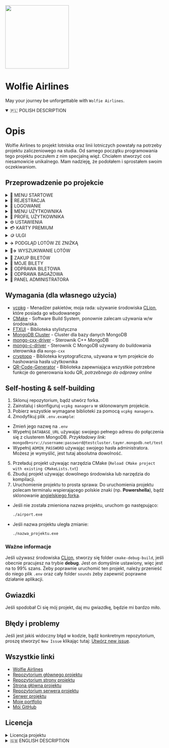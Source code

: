 <div>
  <img
    src="https://i.imgur.com/MLlNSm4.png"
    class="logo-img"
    style="width:200px;heigth:200px"
    />
</div>

# Wolfie Airlines 

May your journey be unforgettable with `Wolfie Airlines`.

<details open>
  <summary>
    🇵🇱 POLISH DESCRIPTION
  </summary>

# Opis
Wolfie Airlines to projekt lotniska oraz linii lotniczych powstały na potrzeby projektu zaliczeniowego na studia. Od samego początku programowania tego projektu poczułem z nim specjalną więź. Chciałem stworzyć coś niesamowicie unikalnego. Mam nadzieję, że podołałem i sprostałem swoim oczekiwaniom.

## Przeprowadzenie po projekcie

<details>
  <summary>
    🧭 MENU STARTOWE
  </summary>
  
  Użytkownik może korzystać z aplikacji bez możliwości zakładania konta ani logowania się, ale ma oczywiście ograniczone funkcje.
  <img src="https://i.imgur.com/OYHkDLv.png"/>
</details>

<details>
  <summary>
    👤 REJESTRACJA
  </summary>

  Wszystko się gdzieś zaczyna. Zarejestrujmy się więc, żeby korzystać z naszej aplikacji.
  <img src="https://i.imgur.com/yzLoNxv.png"/>
</details>

<details>
  <summary>
    👤 LOGOWANIE
  </summary>

  Po udanej rejestracji, zalogujmy się na nasze konto
  <img src="https://i.imgur.com/dFMuvvN.png"/>
</details>

<details>
  <summary>
    🧭 MENU UŻYTKOWNIKA
  </summary>

  Naszym oczom ukaże się menu użytkownika, które posiada o wiele więcej funkcji niż podstawowe menu startowe.
  <img src="https://i.imgur.com/8V1i80v.png"/>
</details>

<details>
  <summary>
    👤 PROFIL UŻYTKOWNIKA
  </summary>

  Każda szanująca się aplikacja wspierająca zakładanie własnego konta powinna mieć możliwość przejrzenia własnego profilu. W `Wolfie Airlines` traktujemy naszych klientów naprawdę poważnie.
  <img src="https://i.imgur.com/8O1tjna.png"/>

  Profil służy głównie do przeglądania statystyk, takich jak: zweryfikowany zawód, obecna karta premium/obecnie przypisana zniżka, zaoszczędzone pieniądze, data utworzenia konta, domyślna metoda płatności (`można ją zmienić w ustawieniach, o czym jest napisane niżej`), liczba zakupionych biletów, czy ilość wydanych pieniędzy.
</details>

<details>
  <summary>
    ⚙️ USTAWIENIA
  </summary>

  Oprócz możliwości wyświetlenia własnego konta, można je również edytować. Zmiana hasła, adresu e-mail, nazwy użytkownika, itp. są niesamowicie potrzebne dla zadowolenia użytkowników z korzystania z aplikacji.
  <img src="https://i.imgur.com/QgMZW2k.png"/>

  <details>
    <summary>
    👷‍♂️ WERYFIKACJA ZAWODU
    </summary>

  Każdy użytkownik ma możliwość zweryfikować wykonywany zawód, co niesie za sobą korzyści. Obecnie aplikacja wspiera 5 zawodów: `muzyk`, `lekarz`, `matematyk`, `informatyk` i `policjant`, a korzyści z nich to kolejno:
  - `Muzyk` - **darmowy^** przewóz instrumentów muzycznych
  - `Lekarz` - **darmowy^** przewóz asortymentu medycznego (apteczki, zestawy ratunkowe, szczepionki, itd.) oraz asortymentu potrzebnego do wykonywania zawodu (stetoskop, itp.)
  - `Matematyk` - **darmowy^** przewóz kalkulatora oraz liczydła
  - `Informatyk` - **darmowy^** przewóz narzędzi potrzebnych do wykonywania zawodu (laptop, tablet, komputer) oraz **darmowy^** przewóz nielimitowanych ilości urządzeń elektrycznych (na baterie litowe bądź litowo-jonowe)
  - `Policjant` - **darmowy^** przewóz narzędzi potrzebnych do wykonywania zawodu (broń, amunicja) oraz **darmowy^** i `wyłącznie dostępny dla tego zawodu`, przewóz zabronionych przedmiotów takich jak: `Broń paraliżująca`

**^** - `darmowy` oznacza: Dostępny (jeśli zabroniony), nieliczący się do wagi bagażu

  <details>
    <summary>
    🎵 Muzyk
    </summary>

  Weryfikacja zawodu wiąże się z testowaniem słuchu. Odtwarza się krótka część znanego utworu oraz zadaniem użytkownika będzie poprawne zgadnięcie wykonawcy/zespołu, który stworzył dany utwór.

  <img src="https://i.imgur.com/m0AXn5p.png"/>
  </details>

  <details>
    <summary>
    💉 Lekarz
    </summary>

  Weryfikacja zawodu wiąże się z diagnozą choroby. Wyświetlają się objawy, na podstawie których użytkownik musi stwierdzić chorobę.

  <img src="https://i.imgur.com/FUIr22v.png"/>
  </details>

  <details>
    <summary>
    🧮 Matematyk
    </summary>

  Weryfikacja zawodu wiąże się z rozwiązaniem problemu matematycznego. Wyświetla się pytanie, na które użytkownik musi podać poprawną odpowiedź, zgodną z wyświetloną podpowiedzią.

  <img src="https://i.imgur.com/wewXZU7.png"/>
  </details>

  <details>
    <summary>
    💻 Informatyk
    </summary>

  Weryfikacja zawodu wiąże się z rozwiązaniem problemu informatycznego. Wyświetla się losowy problem z losowego języka programowania, a zadaniem użytkownika będzie wskazanie, w której linijce kodu znajduje się błąd.

  <img src="https://i.imgur.com/fipamv7.png"/>
  </details>

  <details>
    <summary>
    🚓 Policjant
    </summary>

  Weryfikacja zawodu wiąże się z podaniem `poprawnego` numeru odznaki

  <img src="https://i.imgur.com/fIDsbXe.png"/>
  </details>
  </details>

  <details>
  <summary>
    💳 ZMIANA DOMYŚLNEJ METODY PŁATNOŚCI
  </summary>

  Aplikacja wspiera obecnie 2 typy płatności: `Kod BLIK` oraz `kartę VISA`.
  <img src="https://i.imgur.com/g9xlIUL.png"/>
</details>
</details>

<details>
  <summary>
    💳 KARTY PREMIUM
  </summary>
    
  Użytkownik w aplikacji ma możliwość zakupienia karty premium, która w późniejszym etapie daje różne benefity.
  Najlepszym benefitem - *najbardziej rozwiniętym* - jest wybór miejsca w samolocie, dostępny jedynie dla `karty złotej oraz platynowej`
  <img src="https://i.imgur.com/fTi2bC1.png"/>

  Żeby zakupić kartę, wystarczy podać jej nazwę, a następnie ją opłacić.

  `Jeśli użytkownik ma zakupioną kartę premium, nie może starać się o zniżkę.`
 </details>

 <details>
  <summary>
    🪙 ULGI
  </summary>
    
  Oprócz wsparcia kart premium, oferujemy również zniżki dla: `weteranów wojennych`, `karty inwalidzkiej`, `emerytów` oraz `studentów`.
  <img src="https://i.imgur.com/ELk14vZ.png"/>


  `Jeśli użytkownik ma przypisaną zniżkę do konta, nie może zakupić już karty premium.`
 </details>

 <details>
  <summary>
    ✈️ PODGLĄD LOTÓW ZE ZNIŻKĄ
  </summary>

  Nieważne czy ze zniżką z ulgi czy z karty premium, każde wyświetlają się tak samo, jedynie wyświetlając inne ceny (zależnie od % zniżki).
  Poniżej znajdziecie wyświetlony ekran lotów ze zniżką dla `weterana wojennego`:
  <img src="https://i.imgur.com/CKRRSdP.png"/>
 </details>

<details>
  <summary>
    🔎✈️ WYSZUKIWANIE LOTÓW
  </summary>

  Wyszukiwanie lotów jest pierwszą i w zasadzie najważniejszą funkcją całej aplikacji, więc też i jedną z najbardziej rozbudowanych pod względem podanych przez użytkownika kryteriów.
  <img src="https://i.imgur.com/tIAQShv.png"/>

  Opcji jest naprawdę wiele, jak widać na załączonym zdjęciu. Przykładowo, wybierzmy opcję wyświetlenia wszystkich lotów.

  <img src="https://i.imgur.com/aaSx7Cd.png"/>

  Wyświetlił nam się cały ekran z możliwością *paginacji* (zmiany stron) pomiędzy wyświetlonymi lotami.
</details>

<details>
  <summary>
    🎫 ZAKUP BILETÓW
  </summary>

  Powiedzmy, że wybraliśmy już lot, który nas interesuje korzystając z wcześniej opisanej opcji. Czas zakupić na niego bilet!
  <img src="https://i.imgur.com/s9lZpxS.png"/>

  Skorzystajmy na potrzeby prezentacji z dokładniejszej funkcji (dokładniejszej, ponieważ każdy lot ma swój unikalny `identyfikator`, tak więc, korzystanie z opcji numer *1*, zawsze zwróci nam poprawne połączenie.
  Przykładowo: jeśli korzystając z funkcji numer *2* podamy miasto wylotu i przylotu, aplikacja może zwrócić nam 2 połączenia, ale o innych datach. Zalecane jest więc korzystanie z ID lotu, które można otrzymać korzystając z wyszukiwarki lotów.

  <img src="https://i.imgur.com/2yQfu4L.png"/>

  Potwierdzamy więc, zwrócony przez aplikację, lot i przechodzimy do następnego ekranu.

  <details>
  <summary>
    🎫✈️ WYBÓR MIEJSC W SAMOLOCIE (EXCLUSIVE DLA KARTY ZŁOTEJ I PLATYNOWEJ)
  </summary>

  Jeśli użytkownik posiada, opisaną niżej, `kartę premium`: **złotą lub platynową**, przysługuje mu korzyść wyboru miejsc w samolocie.
  <img src="https://i.imgur.com/nBS3zx0.png"/>

  Żeby wybrać miejsca należy podać kolejno:
  - **liczbę biletów do zakupu** (minimalnie `1`, maksymalnie `4` na jednego użytkownika)
  Zakładając, że chcemy tylko `jeden` bilet będziemy musieli podać:
  - Numer `rzędu`
  - Numer `miejsca`
  Jeśli chcemy parę biletów, aplikacja będzie pytała o wszystkie numery rzędów i miejsc. Należy podążać wtedy za instrukcjami wyświetlonymi w aplikacji.

  <img src="https://i.imgur.com/VFf4Wwl.png"/>

  Wybraliśmy miejsca. Wyświetla się samolot, a sama aplikacja prosi o potwierdzenie wyboru:
  <img src="https://i.imgur.com/Ctt8AZA.png"/>
</details>

  <details>
  <summary>
    🎫✈️ PRZYDZIAŁ MIEJSC (DLA POZOSTAŁYCH UŻYTKOWNIKÓW)
  </summary>

  Przydział miejsc dla użytkowników bez złotej lub platynowej karty premium odbywa się za pomocą zaimplementowanego, na podstawie oficjalnych danych linii lotniczych, `algorytmu`:
  - Jeśli są wolne miejsca w samolocie, przydziela losowo
  - Jeśli jedynymi miejscami w samolocie są miejsca ewakuacyjne, a użytkownik nie ma żadnej z ulg: `weteran wojenny`, `karta inwalidzka`, `emeryt`, zostaje mu przydzielone miejsce ewakuacyjne
  - W przeciwnym wypadku natomiast, jeśli użytkownik posiada w/w ulgi, aplikacja wyświetla zapytanie, czy użytkownik nadal chce zakupić bilet na miejscu ewakuacyjnym
</details>

<details>
  <summary>
    🎫💵 PŁATNOŚĆ ZA BILETY
  </summary>

  Jeśli potwierdziliśmy wybór miejsc w samolocie, bądź został nam on przydzielony odgórnie, należy zapłacić za bilety.
  <img src="https://i.imgur.com/gc1ciPK.png"/>

  Wyświetlony ekran płatności zależy od **domyślnej metody płatności** wybranej przez użytkownika. Podstawowo jest to `BLIK`, co można zmienić w ustawieniach opisanych wyżej.
  Po pomyślnie dokonanej płatności drukuje nam się fakturka z zakupionymi biletami i informacją o możliwości odprawy.

</details>
</details>

<details>
  <summary>
    🎫 MOJE BILETY
  </summary>

  Użytkownik ma oczywiście możliwość zobaczenia zakupionych biletów oraz ich statusów odpraw (bagażowej i biletowej)
  <img src="https://i.imgur.com/SZauO7a.png"/>
</details>

<details>
  <summary>
    🎫 ODPRAWA BILETOWA
  </summary>

  Mamy wyszukany i znaleziony lot, kupiony bilet, zostały odprawy. Pierwszą z nich oczywiście nie musi być odprawa biletowa, ale taką kolejność sugeruje nam aplikacja.
  <img src="https://i.imgur.com/uzN0PPP.png"/>

  Aplikacja wyświetla nam nasze bilety i prosi o wprowadzenie numeru lotu (obecnego na obramowaniu biletu, na załączonym obrazku jest to `#1`. Wprowadzamy oczywiście bez znaku `#`.

  <details>
  <summary>
    🤳 KOD QR
  </summary>

  System odpraw w `Wolfie Airlines` jest mocno nastawiony przyszłościowo, szybko i skutecznie. Albowiem wystarczy jedynie zeskanować kod QR żeby przeprowadzić całą odprawę. Nie trzeba nic wpisywać, nic podawać, ani tym bardziej - dodatkowo dopłacać.
  <img src="https://i.imgur.com/iBFZuPg.png"/>
  </details>

  <details>
  <summary>
    📑 KARTY POKŁADOWE
  </summary>

  Po zeskanowaniu kodu, przeniesie nas do [strony projektu](https://github.com/wolfie-airlines/wolfie-airlines-webpage), która następnie będzie komunikować się z [serwerem](https://github.com/wolfie-airlines/wolfie-airlines-server), aby przeprowadzić naszą odprawę.
  Wystarczy poczekać parę sekund i otrzymamy nasze gotowe karty pokładowe.
  <img src="https://i.imgur.com/pZhsV9W.png"/>

  Teraz, jeśli użytkownik wejdzie w zakładkę `Moje bilety` zobaczy ✅ w kolumnie odprawy biletowej przy odprawionym bilecie.
  </details>
</details>

<details>
  <summary>
    👜 ODPRAWA BAGAŻOWA
  </summary>

  Jesteśmy już odprawieni (a raczej nasz bilet), więc zostało odprawić jeszcze bagaż. Wiadomo, że czasami da się polecieć z samym plecakiem, wtedy taka opcja nie jest wymagana, może widnieć ❌ w zakładce `Moje bilety`, ale lecąc na **2 tygodniowe** wakacje, ciężko zapakować się do plecaka górskiego. Należy też więc odprawić naszą walizkę lub torbę osobno.
  <img src="https://i.imgur.com/kwLC9KK.png"/>

  Początkowo odprawa bagażowa wygląda bardzo podobnie do odprawy biletowej, żeby użytkownik przeszedł przez nią bardziej intuicyjnie. Również należy wybrać lot, na który chcemy odprawić bagaż.

  <details>
  <summary>
    👜 POWITANIE W ODPRAWIE
  </summary>

  Poczuj się z nami swobodnie. W `Wolfie Airlines` możesz mieć pewność, że powitamy Cię zawsze z otwartymi rękami. Przed odprawą bagażową masz również możliwość wyświetlić listę wszystkich dostępnych i zabronionych przedmiotów w transporcie lotniczym.
  Wszystkie informacje zawarte w aplikacji są oparte na prawdziwych danych z tabeli wykazów przedmiotów niebezpiecznych - [tabela 2.3a](https://www.royaljet.pl/uploads/Wykaz_przedmiotow_niebezpiecznych.pdf).
  <img src="https://i.imgur.com/pEMA2Kl.png"/>
  </details>

<details>
  <summary>
    🛄 LISTA WSZYSTKICH PRZEDMIOTÓW
  </summary>

  <img src="https://i.imgur.com/Kw0gghD.png"/>

  Tabela jest bardzo prosta w odczycie i intuicyjna, żeby użytkownik na pewno wiedział, czy może wziąć przedmiot.
  Jeśli chcesz uzyskać szczegółowe informacje na temat jednego przedmiotu (dostępność dla zawodu, uśredniona waga jednego przedmiotu) wystarczy wpisać jego `numer`.
  </details>

  <details>
  <summary>
    👜 ZAWARTOŚĆ BAGAŻU
  </summary>
    
  Jeśli użytkownik nie potrzebuje tabeli wszystkich przedmiotów, przechodzi do następnego ekranu odprawy.
  <img src="https://i.imgur.com/MhT8KcP.png"/>

  Tutaj należy zaznaczyć wszystkie rzeczy, które użytkownik chce ze sobą wziąć. Jak widać, niektóre przedmioty pojawiły się na **czerwono**. Są to przedmioty zabronione. 
Ktoś może zadać sobie pytanie: Czemu w odprawie bagażowej w ogóle uwzględniać przedmioty zabronione? Odpowiedź jest bardzo prosta. Mianowicie, **te przedmioty nie są zabronione dla każdego**, przykładowo, `Broń paraliżująca` jest dostępna i niezabroniona dla osoby, która wykonuje zawód *policjanta*. Oczywiście, dla tej osoby, takowy przedmiot nie wyświetla się na czerwono. Dla zwykłego użytkownika jest to jedynie informacja wizualna, a podczas wyboru tego przedmiotu bez uprawnień, odprawa zakończy się niepowodzeniem.
  </details>

  <details>
  <summary>
    👜 POTWIERDZENIE ZAWARTOŚCI BAGAŻU
  </summary>
    
  Jeśli użytkownik wybrał przedmioty, aplikacja wyświetla listę rzeczy, które zaznaczył, żeby mógł sobie na spokojnie jeszcze raz sprawdzić, czy czegoś nie zapomniał.
  <img src="https://i.imgur.com/jJ3O7i4.png"/>
 </details>

  <details>
  <summary>
    👜 PODANIE ILOŚCI
  </summary>
    
  Po potwierdzeniu zgodności zawartości bagażu, wyświetla się następny ekran odprawy, proszący o wprowadzenie ilości przedmiotów, które chcemy zabrać.
  <img src="https://i.imgur.com/tJw6fll.png"/>

  `Waga przedmiotów naliczana jest automatycznie`. Każdy przedmiot ma swoją odgórnie określoną wagę, żeby odprawy bagażowe szły sprawniej.
  
  Jak widać na załączonym zdjęciu, bagaż do **20kg** włącznie, jest bagażem odprawianym od razu, za darmo, bez konieczności żadnej dopłaty.
  Jeśli użytkownik przekroczy limit wagowy **20kg**, ale nie przekroczy **32kg**, naliczana jest nadpłata za nadbagaż, według oficjalnych danych [Ryanair](https://www.ryanair.com/pl/pl), to jest: `2 euro za każdy przekroczony kilogram`.
  Nadpłata jest obliczana w złotówkach, po kursie ustalonym z góry (nie jest on aktualizowany, jest to stałe `4.3zł`)
 </details>

  <details>
  <summary>
    💵👜 OPŁATA ZA NADBAGAŻ
  </summary>
    
  W momencie kiedy użytkownik przekroczył wyżej wspomniany limit wagowy, ale zmieścił się w maksymalnym limicie, została naliczona dopłata za nadbagaż.
  <img src="https://i.imgur.com/i3jVhAW.png"/>

  Standardowo jak we wszystkich płatnościach w aplikacji, wyświetla się ekran z prośbą o uiszczenie opłaty, po której, jeśli została przeprowadzona pomyślnie, bagaż zostaje automatycznie odprawiony.
 </details>
  </details>

  <details>
  <summary>
    🤵 PANEL ADMINISTRATORA
  </summary>
    
  Aplikacja oferuje również panel administratora, dla osób posiadających przepustkę wyższego stopnia do siedziby biura `Wolfie Airlines` (hasło administratora)
  <img src="https://i.imgur.com/JaOGxuj.png"/>

  Jeśli użytkownik nie był wcześniej zalogowany jako administrator, aplikacja poprosi go o wprowadzenie hasła, natomiast jeśli był, od razu przejdzie do panelu.

  <details>
  <summary>
    ⚙️ FUNKCJE PANELU
  </summary>
    
  Panel administratora wspiera następujące funkcje:
  <img src="https://i.imgur.com/JaOGxuj.png"/>

  - `LOTY` - dodawanie nowych lotów
  - `PYTANIA WERYFIKACYJNE` - dodawanie nowych pytań weryfikacyjnych (do weryfikacji zawodów)
  - `ZARZĄDZANIE UŻYTKOWNIKAMI` - zmiana nazwy użytkownika, e-mailu, wydanych pieniędzy, daty założenia konta, liczby zakupionych biletów, itd.
  - `DODAWANIE NOWYCH PRZEDMIOTÓW` - nowe przedmioty do tabeli przedmiotów w odprawie bagażowej
 </details>

 </details>

## Wymagania (dla własnego użycia)
- [vcpkg](https://vcpkg.io/en/) - Menadżer pakietów, moja rada: używanie środowiska [CLion](https://www.jetbrains.com/clion/), które posiada go wbudowanego
- [CMake](https://cmake.org/) - Software Build System, ponownie zalecam używania w/w środowiska.
- [FTXUI](https://github.com/ArthurSonzogni/FTXUI) - Biblioteka stylistyczna
- [MongoDB Cluster](https://www.mongodb.com/resources/products/fundamentals/clusters) - Cluster dla bazy danych MongoDB
- [mongo-cxx-driver](https://github.com/mongodb/mongo-cxx-driver) - Sterownik C++ MongoDB
- [mongo-c-driver](https://github.com/mongodb/mongo-c-driver) - Sterownik C MongoDB używany do buildowania sterownika dla `mongo-cxx`
- [cryptopp](https://cryptopp.com/) - Biblioteka kryptograficzna, używana w tym projekcie do hashowania hasła użytkownika
- [QR-Code-Generator](https://github.com/nayuki/QR-Code-generator) - Biblioteka zapewniająca wszystkie potrzebne funkcje do generowania kodu QR, *potrzebnego do odprawy online*

## Self-hosting & self-building
1. Sklonuj repozytorium, bądź utwórz forka.
2. Zainstaluj i skonfiguruj `vcpkg managera` w sklonowanym projekcie.
3. Pobierz wszystkie wymagane biblioteki za pomocą `vcpkg managera`.
4. Zmodyfikuj plik `.env.example`:
  - Zmień jego nazwę na `.env`
  - Wypełnij `DATABASE_URL` używając swojego pełnego adresu do połączenia się z clusterem MongoDB. *Przykładowy link*: `mongodb+srv://username:password@testcluster.taymr.mongodb.net/test`
  - Wypełnij `ADMIN_PASSWORD` używając swojego hasła administratora. Możesz je wymyślić, jest tutaj absolutna dowolność.
5. Przeładuj projekt używając narzędzia CMake (`Reload CMake project with existing CMakeLists.txt`)
6. Zbuduj projekt używając dowolnego środowiska lub narzędzia do kompilacji.
7. Uruchomienie projektu to prosta sprawa:
  Do uruchomienia projektu polecam terminalu wspierającego polskie znaki (np. **Powershella**), bądź sklonowanie [angielskiego forka](link-do-angielskiego-forka).
  - Jeśli nie została zmieniona nazwa projektu, uruchom go następująco:
    ```bash
    ./airport.exe
    ```
  - Jeśli nazwa projektu uległa zmianie:
    ```bash
    ./nazwa_projektu.exe
    ```
### Ważne informacje
Jeśli używasz środowiska [CLion](https://www.jetbrains.com/clion/), stworzy się folder `cmake-debug-build`, jeśli obecnie pracujesz na trybie **debug**. Jest on domyślnie ustawiony, więc jest na to 99% szans.
Żeby poprawnie uruchomić ten projekt, należy przenieść do niego plik `.env` oraz cały folder `sounds` żeby zapewnić poprawne działanie aplikacji.

## Gwiazdki
Jeśli spodobał Ci się mój projekt, daj mu gwiazdkę, będzie mi bardzo miło.

## Błędy i problemy
Jeśli jest jakiś widoczny błąd w kodzie, bądź konkretnym repozytorium, proszę stworzyć `New Issue` klikając tutaj: [Utwórz new issue](https://github.com/wolfie-airlines/wolfie-airlines/issues).

## Wszystkie linki
- [Wolfie Airlines](https://github.com/wolfie-airlines)
- [Repozytorium głównego projektu](https://github.com/wolfie-airlines/wolfie-airlines)
- [Repozytorium strony projektu](https://github.com/wolfie-airlines/wolfie-airlines-webpage)
- [Strona główna projektu](https://wolfie-airlines-webpage.vercel.app/)
- [Repozytorium serwera projektu](https://github.com/wolfie-airlines/wolfie-airlines-server)
- [Serwer projektu](https://wolfie-airlines-server.vercel.app/)
- [Moje portfolio](https://szymon-wilczek.pl)
- [Mój GitHub](https://github.com/szymonwilczek)

## Licencja
<details>
  <summary>
    Licencja projektu
  </summary>

`WOLFIE Szymon Wilczek`
Wszelkie prawa zastrzeżone

### Definicje:

1. **"Projekt"** oznacza oprogramowanie i wszelkie związane z nim materiały znajdujące się w **organizacji** GitHub pod nazwą "Wolfie Airlines" - [Organizacja](https://github.com/wolfie-airlines/).

2. **"Autor"** oznacza WOLFIE Szymon Wilczek - [szymonwilczek](https://github.com/szymonwilczek).

### Warunki licencji:

1. **Prawa autorskie:** 
    a. Autor zastrzega sobie wszystkie prawa autorskie do fundamentalnych funkcji zawartych w Projekcie.
    b. Użytkownik otrzymuje licencję na korzystanie z fundamentalnych funkcji Projektu na zasadach określonych poniżej.

2. **Uprawnienia użytkownika:**
    a. Użytkownik może kopiować, modyfikować i rozpowszechniać Projekt lub jego fragmenty.
    b. Każde kopiowanie lub modyfikacja Projektu musi zawierać w uznaniu dodanie Autora, tj. "WOLFIE Szymon Wilczek", wraz z linkiem do oryginalnego repozytorium na GitHubie.
    c. Rozpowszechnianie Projektu lub jego fragmentów jest dozwolone wyłącznie z wyraźną kredytacją Autora w opisie.

3. **Zakazane działania:**
    a. Kopiowanie lub wykorzystywanie Projektu lub jego fragmentów bez dodania Autora w uznaniu.
    b. Usuwanie lub modyfikowanie istniejących informacji o prawach autorskich lub kredytacji Autora.

4. **Brak gwarancji:**
    Projekt jest udostępniany "tak jak jest", bez jakiejkolwiek gwarancji. Autor nie ponosi odpowiedzialności za ewentualne szkody wynikłe z korzystania z Projektu.

5. **Zgoda:**
    Korzystając z Projektu, Użytkownik akceptuje warunki niniejszej licencji.

### Zakończenie licencji:

1. Licencja ta obowiązuje od 2024 roku, chyba że zostanie wcześniej odwołana przez Autora.
2. Po zakończeniu obowiązywania licencji, Użytkownik jest zobowiązany do przestrzegania zasad dotyczących praw autorskich i kredytacji Autora.

Dane kontaktowe:

WOLFIE Szymon Wilczek  
szymonwilczek@icloud.com
szymonwilczek@outlook.com
</details>

</details>

<details>
  <summary>
    🇬🇧 ENGLISH DESCRIPTION
  </summary>

# Description
Wolfie Airlines is an airport and airline project created for a college credit project. From the very beginning of programming this project, I felt a special bond with it. I wanted to create something incredibly unique. I hope that I managed and lived up to my expectations.

## Walk-through

<details>
  <summary>
    🧭 START MENU
  </summary>
  
  Users can use the app without creating an account or logging in, but it has limited features, of course.
  <img src="https://i.imgur.com/OYHkDLv.png"/>
</details>

<details>
  <summary>
    👤 REGISTRATION
  </summary>

  Everything starts somewhere. So let's register to use our app.
  <img src="https://i.imgur.com/yzLoNxv.png"/>
</details>

<details>
  <summary>
    👤 LOGIN
  </summary>

  After successful registration, let's log into our account
  <img src="https://i.imgur.com/dFMuvvN.png"/>
</details>

<details>
  <summary>
    🧭 USER MENU
  </summary>

  What appears to our eyes is the user menu, which has many more functions than the basic start menu.
  <img src="https://i.imgur.com/8V1i80v.png"/>
</details>

<details>
  <summary>
    👤 USER PROFILE
  </summary>

  Any self-respecting application that supports account creation should have the ability to review your own profile. At `Wolfie Airlines` we take our customers really seriously.
  
  <img src="https://i.imgur.com/8O1tjna.png"/>

  The profile is mainly used to view statistics, such as verified occupation, current premium card/current assigned discount, money saved, date of account creation, default payment method (`you can change it in the settings, as mentioned below`), number of tickets purchased, or amount of money spent.
</details>

<details>
  <summary>
    ⚙️ SETTINGS
  </summary>

  In addition to being able to view your own account, you can also edit it. Changing the password, email address, username, etc. are incredibly necessary for users' satisfaction with the application.
  <img src="https://i.imgur.com/QgMZW2k.png"/>

  <details>
    <summary>
    👷‍♂️ JOB VERIFICATION
    </summary>

  Each user has the opportunity to verify the occupation he or she is pursuing, which brings benefits. Currently, the application supports 5 professions: `musician`, `doctor`, `mathematician`, `informatician` and `police officer`, and the benefits are as follows:
  - `musician` - **free^** transportation of musical instruments.
  - `doctor` - **free^** carriage of medical assortment (first aid kits, emergency kits, vaccines, etc.) and assortment needed to practice the profession (stethoscope, etc.).
  - `mathematician` - **free^** carriage of calculator and abacus.
  - `informatician` - **free^** carriage of tools needed for the profession (laptop, tablet, computer) and **free^** carriage of unlimited amounts of electrical devices (with lithium or lithium-ion batteries).
  - `policeman` - **free^** carriage of tools needed for the profession (weapons, ammunition) and **free^** and `exclusively available to this profession`, carriage of prohibited items such as: `stun weapons`.

**^** - `free` means: Available (if prohibited), not counting towards baggage weight

  <details>
    <summary>
    🎵 Musician
    </summary>

  Verification of the occupation involves a test of hearing. A short part of a well-known song is played and the user's task will be to correctly guess the artist/band that created the song.

  <img src="https://i.imgur.com/m0AXn5p.png"/>
  </details>

  <details>
    <summary>
    💉 Doctor
    </summary>

  Verification of the occupation involves diagnosis of the disease. Symptoms are displayed, based on which the user must determine the disease.

  <img src="https://i.imgur.com/FUIr22v.png"/>
  </details>

  <details>
    <summary>
    🧮 Mathematician
    </summary>

  Verifying an occupation involves solving a math problem. A question is displayed, to which the user must provide the correct answer, consistent with the displayed hint.

  <img src="https://i.imgur.com/wewXZU7.png"/>
  </details>

  <details>
    <summary>
    💻 Informatician
    </summary>

  Verifying an occupation involves solving a computer problem. A random problem from a random programming language is displayed, and the user's task will be to indicate which line of code contains the error.

  <img src="https://i.imgur.com/fipamv7.png"/>
  </details>

  <details>
    <summary>
    🚓 Policeman
    </summary>

  Verification of the profession involves providing the `correct' badge number

  <img src="https://i.imgur.com/fIDsbXe.png"/>
  </details>
  </details>

  <details>
  <summary>
    💳 CHANGE THE DEFAULT METHOD OF PAYMENT
  </summary>

  The application currently supports 2 types of payments: `BLIK code` and `VISA card`.
  <img src="https://i.imgur.com/g9xlIUL.png"/>
</details>
</details>

<details>
  <summary>
    💳 PREMIUM CARDS
  </summary>
    
  The user in the app has the option to purchase a premium card, which at a later stage gives various benefits.
  The best benefit - *most developed* - is the choice of seat on the plane, available only for `gold card and platinum card`.
  <img src="https://i.imgur.com/fTi2bC1.png"/>

  To purchase a card, all you have to do is enter the name of the card and then pay for it.

  `If a user has purchased a premium card, he/she cannot apply for a discount.`
 </details>

 <details>
  <summary>
    🪙 DISCOUNTS
  </summary>
    
  In addition to premium card support, we also offer discounts for: `war veterans`, `disability card`, `retirees` and `students`.
  <img src="https://i.imgur.com/ELk14vZ.png"/>


  `If a user has a discount assigned to their account, they can no longer purchase a premium card.`
 </details>

 <details>
  <summary>
    ✈️ DISCOUNTED FLIGHT PREVIEW
  </summary>

  Whether with a discount from a concession or a premium card, each displays the same, only displaying different prices (depending on the % discount).
  Below you will find the displayed screen of discounted flights for `war veteran`:
  <img src="https://i.imgur.com/CKRRSdP.png"/>
 </details>

<details>
  <summary>
    🔎✈️ FLIGHT SEARCH
  </summary>

  Searching for flights is the first and basically the most important function of the entire application, so it is also one of the most extensive in terms of the criteria specified by the user.
  <img src="https://i.imgur.com/tIAQShv.png"/>

  The options are indeed many, as you can see in the attached image. For example, let's choose the option to view all flights.

  <img src="https://i.imgur.com/aaSx7Cd.png"/>

  We displayed the entire screen with the ability to *paginate* (change pages) between the displayed flights.
</details>

<details>
  <summary>
    🎫 PURCHASING TICKETS
  </summary>

  Let's say we've already selected the flight we're interested in using the previously described option. Now it's time to purchase a ticket for it!
  <img src="https://i.imgur.com/s9lZpxS.png"/>

  Let's use a more accurate function for the purpose of the presentation (more accurate because each flight has its own unique `identifier`, so, using the number *1* option, will always return us the correct connection.
  For example: if, using the number *2* function, we specify the city of departure and arrival, the application may return us 2 connections, but with different dates. So it is recommended to use the flight ID, which can be obtained by using the flight search engine.

  <img src="https://i.imgur.com/2yQfu4L.png"/>

  So we confirm, returned by the application, the flight and go to the next screen.

  <details>
  <summary>
    🎫✈️ CHOICE OF SEATS ON THE PLANE (EXCLUSIVE FOR GOLD AND PLATINUM CARD)
  </summary>

  If the user has, as described below, a `premium card`: **gold or platinum**, he/she is entitled to the benefit of choosing seats on the plane.
  <img src="https://i.imgur.com/nBS3zx0.png"/>

  To select the seats, you need to specify one by one:
  - **number of tickets to purchase** (minimum `1`, maximum `4` per user).
  Assuming that we want only `one` ticket we will need to specify:
  - Number of `row`.
  - The number of the `seat`.
  If we want a pair of tickets, the application will ask for all row and seat numbers. You should then follow the instructions displayed in the application.

  <img src="https://i.imgur.com/VFf4Wwl.png"/>

  We have selected seats. The airplane is displayed, and the app itself asks you to confirm your selection:
  <img src="https://i.imgur.com/Ctt8AZA.png"/>
</details>

  <details>
  <summary>
    🎫✈️ SEAT ALLOCATION (FOR OTHER USERS)
  </summary>

  Seat allocation for users without a gold or platinum premium card is done using an `algorithm' implemented, based on official airline data:
  - If there are free seats on the plane, it allocates randomly
  - If the only seats on the plane are evacuation seats and the user has none of the concessions: `war veteran`, `disability card`, `emeritus`, he is assigned an evacuation seat.
  - Otherwise, on the other hand, if the user has the above-mentioned concessions, the application prompts whether the user still wants to purchase a ticket for an evacuation seat
</details>

<details>
  <summary>
    🎫💵 TICKET PAYMENTS
  </summary>

  If we have confirmed our choice of seats on the plane, or it has been assigned to us top-down, you must pay for the tickets.
  <img src="https://i.imgur.com/gc1ciPK.png"/>

  The payment screen displayed depends on the **default payment method** selected by the user. The basic one is `BLIK`, which can be changed in the settings described above.
  After a successful payment, an invoice with the purchased tickets and check-in information is printed for us.

</details>
</details>

<details>
  <summary>
    🎫 MY TICKETS
  </summary>

  The user can, of course, see the purchased tickets and their check-in statuses (baggage and tickets)
  <img src="https://i.imgur.com/SZauO7a.png"/>
</details>

<details>
  <summary>
    🎫 TICKET CHECK-IN
  </summary>

  We have searched and found a flight, bought a ticket, there are check-ins left. The first one, of course, does not have to be the ticket check-in, but that is the order the app suggests to us.
  <img src="https://i.imgur.com/uzN0PPP.png"/>

  The application displays our tickets and asks us to enter the flight number (present on the ticket border, in the attached image it is `#1`. We enter without the `#` character, of course.

  <details>
  <summary>
    🤳 QR CODE
  </summary>

  The check-in system at `Wolf Airlines` is strongly forward-looking, fast and efficient. For you only need to scan a QR code to carry out the entire check-in process. You don't have to enter anything, give anything, let alone - pay extra.
  <img src="https://i.imgur.com/iBFZuPg.png"/>
  </details>

  <details>
  <summary>
    📑 BOARDING PASSES
  </summary>

  After scanning the code, it will take us to [project website](https://github.com/wolfie-airlines/wolfie-airlines-webpage), which will then communicate with [server](https://github.com/wolfie-airlines/wolfie-airlines-server) to perform our check-in.
  All we have to do is wait a few seconds and we will receive our finished boarding passes.
  <img src="https://i.imgur.com/pZhsV9W.png"/>

  Now, if the user enters the `My Tickets` tab, he will see ✅ in the check-in column next to the checked-in ticket.
  </details>
</details>

<details>
  <summary>
    👜 BAGGAGE CHECK-IN
  </summary>

  We're already checked in (or rather, our ticket), so what's left is to check in our luggage. It is known that sometimes it is possible to fly with just a backpack, in which case such an option is not required, you may see ❌ in the `My tickets` tab, but flying on a **2 week** vacation, it is hard to pack in a mountain backpack. So it is also necessary to check in our suitcase or bag separately.
  <img src="https://i.imgur.com/kwLC9KK.png"/>

  Initially, the baggage check-in looks very similar to the ticket check-in so that the user goes through it more intuitively. Also, you need to select the flight for which you want to check in your luggage.

  <details>
  <summary>
    👜 WELCOME TO THE CHECK-IN
  </summary>

  Feel at ease with us. At `Wolf Airlines` you can be sure that we will always welcome you with open arms. Before checking in your luggage, you also have the option to view a list of all available and prohibited items for air transportation.
  All information contained in the application is based on real data from the table of lists of dangerous items - [Table 2.3a](https://www.royaljet.pl/uploads/Wykaz_przedmiotow_niebezpiecznych.pdf).
  <img src="https://i.imgur.com/pEMA2Kl.png"/>
  </details>

<details>
  <summary>
    🛄 LIST OF ALL ITEMS
  </summary>

  <img src="https://i.imgur.com/Kw0gghD.png"/>

  The table is very easy to read and intuitive, so that the user knows for sure whether he can take an item.
  If you want to get detailed information about one item (availability for a profession, average weight of one item) just enter its `number`.
  </details>

  <details>
  <summary>
    👜 CONTENTS OF LUGGAGE
  </summary>
    
  If the user does not need a table of all items, he/she moves to the next check-in screen.
  <img src="https://i.imgur.com/MhT8KcP.png"/>

  Here it is necessary to mark all the things that the user wants to take with him. As you can see, some items have appeared in **red**. These are prohibited items. 
Someone may ask: Why include prohibited items in the baggage check-in at all? The answer is very simple. Namely, **these items are not forbidden to everyone**, for example, a `stun weapon` is available and not forbidden to a person who is in the profession of a *police officer*. Of course, for this person, such an item does not display in red. For an ordinary user, this is only a visual information, and when selecting this item without authorization, the check-in will fail.
  </details>

  <details>
  <summary>
    👜 CONFIRMATION OF BAGGAGE CONTENTS
  </summary>
    
  If the user has selected items, the app displays a list of the things he or she has selected so that he or she can calmly check again if he or she has forgotten something.
  <img src="https://i.imgur.com/jJ3O7i4.png"/>
 </details>

  <details>
  <summary>
    👜 QUANTITATIVE SUMMARY
  </summary>
    
  After confirming that the contents of your luggage are compatible, the next check-in screen appears, asking you to enter the number of items you want to take.
  <img src="https://i.imgur.com/tJw6fll.png"/>

  The `weight of items is calculated automatically`. Each item has its own predetermined weight to make baggage check-in go more smoothly.
  
  As you can see in the attached photo, baggage up to **20kg** inclusive, is baggage checked in immediately, for free, without any surcharge.
  If you exceed the weight limit of **20kg**, but do not exceed **32kg**, you will be charged an excess baggage surcharge, according to official [Ryanair](https://www.ryanair.com/pl/pl) data, that is: `€2 for each kilogram exceeded`.
  The overpayment is calculated in złoty, at a predetermined exchange rate (it is not updated, it is a fixed `4.3zl`).
 </details>

  <details>
  <summary>
    💵👜 EXCESS BAGGAGE CHARGE
  </summary>
    
  When the user exceeded the aforementioned weight limit, but fit within the maximum limit, an excess baggage surcharge was applied.
  <img src="https://i.imgur.com/i3jVhAW.png"/>

  As is standard with all in-app payments, a screen prompts for payment, after which, if successful, the baggage is automatically checked in.
 </details>
  </details>

  <details>
  <summary>
    🤵 ADMIN PANEL
  </summary>
    
  The application also offers an administrator panel, for those with a senior pass to the `Wolfie Airlines` office headquarters (administrator password)
  
  <img src="https://i.imgur.com/JaOGxuj.png"/>

  If the user has not been logged in as an administrator before, the application will ask him or her to enter a password, while if he or she has been, he or she will immediately go to the panel.

  <details>
  <summary>
    ⚙️ PANEL FEATURES
  </summary>
    
  The admin panel supports the following functions:
  <img src="https://i.imgur.com/JaOGxuj.png"/>

  - `FLIGHTS` - adding new flights.
  - `VERIFICATION QUESTIONS` - adding new verification questions (for competition verification).
  - `USER MANAGEMENT` - changing user name, email, money spent, date of account creation, number of tickets purchased, etc.
  - `ADDING NEW ITEMS` - new items to the item table in the baggage check-in.
 </details>

 </details>

## Requirements (for your own use)
- [vcpkg](https://vcpkg.io/en/) - Package Manager, my advice: use [CLion](https://www.jetbrains.com/clion/) environment that has it built in
- [CMake](https://cmake.org/) - Software Build System, again my advice: use the above mentioned environment.
- [FTXUI](https://github.com/ArthurSonzogni/FTXUI) - Style Library
- [MongoDB Cluster](https://www.mongodb.com/resources/products/fundamentals/clusters) - Cluster for the MongoDB database
- [mongo-cxx-driver](https://github.com/mongodb/mongo-cxx-driver) - C++ MongoDB driver
- [mongo-c-driver](https://github.com/mongodb/mongo-c-driver) - C MongoDB driver used to build driver for `mongo-cxx`
- [cryptopp](https://cryptopp.com/) - Cryptographic library, used in this project to hash a user's password
- [QR-Code-Generator](https://github.com/nayuki/QR-Code-generator) - A library that provides all the necessary functionality to generate a QR code, *needed for online check-in*.

## Self-hosting & self-building
1. clone the repository, or create a fork.
2. Install and configure `vcpkg manager` in the cloned project.
3. download all required libraries using `vcpkg manager`.
4. modify the `.env.example` file:
  - Rename it to `.env`.
  - Fill in `DATABASE_URL` using its full address to connect to the MongoDB cluster. *Example link*: `mongodb+srv://username:password@testcluster.taymr.mongodb.net/test`.
  - Fill in `ADMIN_PASSWORD` using your administrator password. You can make them up, there is absolute freedom here.
5. Reload the project using the CMake tool (`Reload CMake project with existing CMakeLists.txt`).
6. build the project using any environment or compilation tool.
7. Launch the project is a simple matter:
  To launch the project, I recommend a terminal that supports Polish characters (such as **Powershell**), or clone [English fork](link-to-English-fork).
  - If the project has not been renamed, launch it as follows:
    ```bash
    ./airport.exe
    ```
  - If the project name has changed:
    ```bash
    ./project_name.exe
    ```
### Important information
If you are using the [CLion](https://www.jetbrains.com/clion/) environment, a `cmake-debug-build` folder will be created if you are currently running on **debug** mode. It is set by default, so there is a 99% chance of this happening.
To properly run this project, you need to move the `.env` file and the entire `sounds` folder to it to ensure that the application runs correctly.

## Stars
If you like my project, give it a star, it will be very nice for me.

## Errors, problems & issues
If there is an apparent error in the code, or a specific repository, please create a `New Issue` by clicking here: [Create New Issue](https://github.com/wolfie-airlines/wolfie-airlines/issues).

## All of the URLs
- [Wolfie Airlines](https://github.com/wolfie-airlines)
- [Main project repo](https://github.com/wolfie-airlines/wolfie-airlines)
- [Project webpage repo](https://github.com/wolfie-airlines/wolfie-airlines-webpage)
- [Project webpage](https://wolfie-airlines-webpage.vercel.app/)
- [Project server repo](https://github.com/wolfie-airlines/wolfie-airlines-server)
- [Project server](https://wolfie-airlines-server.vercel.app/)
- [My portfolio](https://szymon-wilczek.pl)
- [My GitHub](https://github.com/szymonwilczek)

## License
<details>
  <summary>
    Project license
  </summary>

`WOLFIE Szymon Wilczek`.
All rights reserved

### Definitions:

1. **“Project ‘** means the software and all related materials located on **organization** GitHub under the name ’Wolfie Airlines” - [Organization](https://github.com/wolfie-airlines/).

2. **"Author ”** means WOLFIE Szymon Wilczek - [szymonwilczek](https://github.com/szymonwilczek).

### License Terms:

1. **Copyright:**. 
    a. The author reserves all copyrights to the fundamental features contained in the Project.
    b. You are granted a license to use the fundamental functions of the Project under the terms set forth below.

2. **User Rights:**.
    a. User may copy, modify and distribute the Project or portions thereof.
    b. Any copying or modification of the Project must include in the credit the addition of the Author, i.e. “WOLFIE Szymon Wilczek”, along with a link to the original repository on GitHub.
    c. Dissemination of the Project or parts of it is allowed only with explicit credit to the Author in the description.

3. **Prohibited Activities:**.
    a. Copying or using the Project or parts of it without adding the Author in the credit.
    b. Removing or modifying existing copyright notices or crediting the Author.

4. **No warranty:**.
    The Project is provided “as is”, without any warranty. The Author is not responsible for any damages resulting from the use of the Project.

5. **Consent:**.
    By using the Project, the User accepts the terms of this license.

### Termination of License:

1. this license is effective from 2024, unless revoked earlier by the Author.
2.After the termination of the license, the User is obliged to comply with the copyright and credit of the Author.

Contact information:

WOLFIE Szymon Wilczek  
szymonwilczek@icloud.com
szymonwilczek@outlook.com
</details>

</details>
